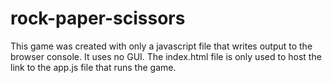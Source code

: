 # rock-paper-scissors
This game was created with only a javascript file that writes output to the browser console. It uses no GUI.
The index.html file is only used to host the link to the app.js file that runs the game.